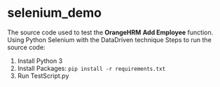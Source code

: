 # selenium_demo

The source code used to test the **OrangeHRM** **Add Employee** function.
Using Python Selenium with the DataDriven technique
Steps to run the source code:
1.  Install Python 3
2.  Install Packages: `pip install -r requirements.txt`
3.  Run TestScript.py
